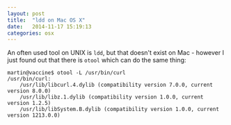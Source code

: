 ```yaml
---
layout: post
title:  "ldd on Mac OS X"
date:   2014-11-17 15:19:13
categories: osx
---
```

An often used tool on UNIX is `ldd`, but that doesn't exist on Mac - however I just found out that there is `otool` which can do the same thing:

    martin@vaccine$ otool -L /usr/bin/curl
    /usr/bin/curl:
        /usr/lib/libcurl.4.dylib (compatibility version 7.0.0, current version 8.0.0)
        /usr/lib/libz.1.dylib (compatibility version 1.0.0, current version 1.2.5)
        /usr/lib/libSystem.B.dylib (compatibility version 1.0.0, current version 1213.0.0)
